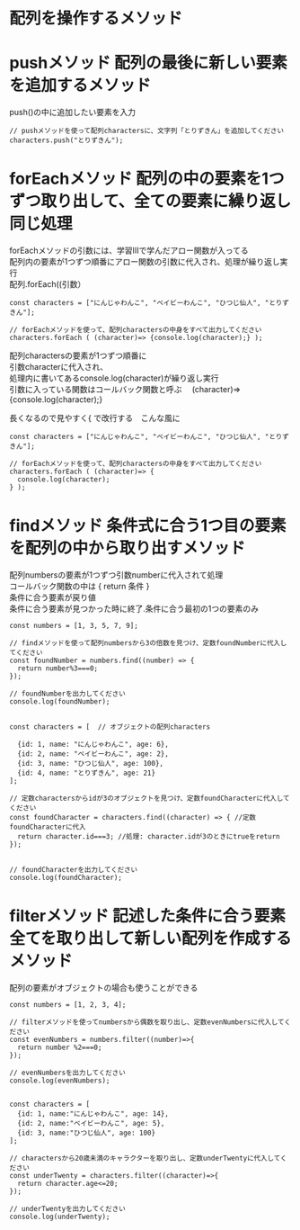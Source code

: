 # 配列を操作するメソッド  
# pushメソッド 配列の最後に新しい要素を追加するメソッド  
push()の中に追加したい要素を入力  
```
// pushメソッドを使って配列charactersに、文字列「とりずきん」を追加してください
characters.push("とりずきん");
```
# forEachメソッド 配列の中の要素を1つずつ取り出して、全ての要素に繰り返し同じ処理  
forEachメソッドの引数には、学習Ⅲで学んだアロー関数が入ってる  
配列内の要素が1つずつ順番にアロー関数の引数に代入され、処理が繰り返し実行  
配列.forEach((引数）
```
const characters = ["にんじゃわんこ", "ベイビーわんこ", "ひつじ仙人", "とりずきん"];

// forEachメソッドを使って、配列charactersの中身をすべて出力してください
characters.forEach ( (character)=> {console.log(character);} );
```
配列charactersの要素が1つずつ順番に  
引数characterに代入され、  
処理内に書いてあるconsole.log(character)が繰り返し実行  
引数に入っている関数はコールバック関数と呼ぶ　 (character)=> {console.log(character);} 

長くなるので見やすく{
で改行する　こんな風に
```
const characters = ["にんじゃわんこ", "ベイビーわんこ", "ひつじ仙人", "とりずきん"];

// forEachメソッドを使って、配列charactersの中身をすべて出力してください
characters.forEach ( (character)=> {
  console.log(character);
} );
```
# findメソッド 条件式に合う1つ目の要素を配列の中から取り出すメソッド  
配列numbersの要素が1つずつ引数numberに代入されて処理  
コールバック関数の中は { return 条件 }   
条件に合う要素が戻り値  
条件に合う要素が見つかった時に終了.条件に合う最初の1つの要素のみ  
```
const numbers = [1, 3, 5, 7, 9];

// findメソッドを使って配列numbersから3の倍数を見つけ、定数foundNumberに代入してください
const foundNumber = numbers.find((number) => {
  return number%3===0;
});

// foundNumberを出力してください
console.log(foundNumber);


const characters = [  // オブジェクトの配列characters

  {id: 1, name: "にんじゃわんこ", age: 6},
  {id: 2, name: "ベイビーわんこ", age: 2},
  {id: 3, name: "ひつじ仙人", age: 100},
  {id: 4, name: "とりずきん", age: 21}
];

// 定数charactersからidが3のオブジェクトを見つけ、定数foundCharacterに代入してください
const foundCharacter = characters.find((character) => { //定数foundCharacterに代入
  return character.id===3; //処理: character.idが3のときにtrueをreturn
});


// foundCharacterを出力してください
console.log(foundCharacter);
```
# filterメソッド 記述した条件に合う要素全てを取り出して新しい配列を作成するメソッド
配列の要素がオブジェクトの場合も使うことができる

```
const numbers = [1, 2, 3, 4];

// filterメソッドを使ってnumbersから偶数を取り出し、定数evenNumbersに代入してください
const evenNumbers = numbers.filter((number)=>{
  return number %2===0;
});

// evenNumbersを出力してください
console.log(evenNumbers);


const characters = [
  {id: 1, name:"にんじゃわんこ", age: 14},
  {id: 2, name:"ベイビーわんこ", age: 5},
  {id: 3, name:"ひつじ仙人", age: 100}
];

// charactersから20歳未満のキャラクターを取り出し、定数underTwentyに代入してください
const underTwenty = characters.filter((character)=>{
  return character.age<=20;
});

// underTwentyを出力してください
console.log(underTwenty);
```
